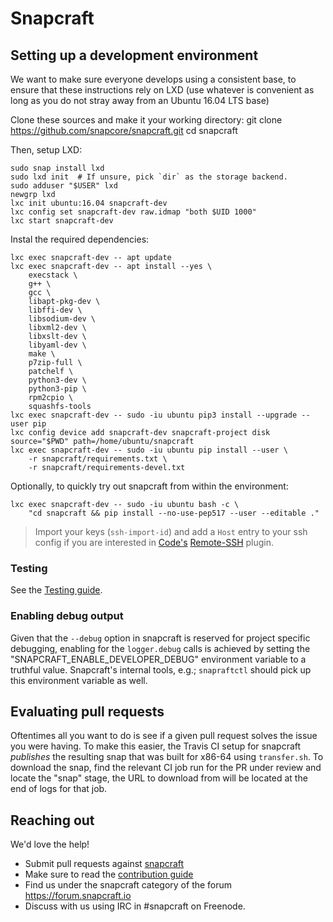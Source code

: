 # Snapcraft

## Setting up a development environment

We want to make sure everyone develops using a consistent base, to ensure that these instructions rely on LXD (use whatever is convenient as long as you do not stray away from an Ubuntu 16.04 LTS base)

Clone these sources and make it your working directory:
    git clone https://github.com/snapcore/snapcraft.git
    cd snapcraft

Then, setup LXD:

    sudo snap install lxd
    sudo lxd init  # If unsure, pick `dir` as the storage backend.
    sudo adduser "$USER" lxd
    newgrp lxd
    lxc init ubuntu:16.04 snapcraft-dev
    lxc config set snapcraft-dev raw.idmap "both $UID 1000"
    lxc start snapcraft-dev

Instal the required dependencies:

    lxc exec snapcraft-dev -- apt update
    lxc exec snapcraft-dev -- apt install --yes \
        execstack \
        g++ \
        gcc \
        libapt-pkg-dev \
        libffi-dev \
        libsodium-dev \
        libxml2-dev \
        libxslt-dev \
        libyaml-dev \
        make \
        p7zip-full \
        patchelf \
        python3-dev \
        python3-pip \
        rpm2cpio \
        squashfs-tools
    lxc exec snapcraft-dev -- sudo -iu ubuntu pip3 install --upgrade --user pip
    lxc config device add snapcraft-dev snapcraft-project disk source="$PWD" path=/home/ubuntu/snapcraft
    lxc exec snapcraft-dev -- sudo -iu ubuntu pip install --user \
        -r snapcraft/requirements.txt \
        -r snapcraft/requirements-devel.txt

Optionally, to quickly try out snapcraft from within the environment:

    lxc exec snapcraft-dev -- sudo -iu ubuntu bash -c \
        "cd snapcraft && pip install --no-use-pep517 --user --editable ."

> Import your keys (`ssh-import-id`) and add a `Host` entry to your ssh config if you are interested in [Code's](https://snapcraft.io/code) [Remote-SSH]() plugin.

### Testing

See the [Testing guide](TESTING.md).

### Enabling debug output

Given that the `--debug` option in snapcraft is reserved for project specific debugging, enabling for the `logger.debug` calls is achieved by setting the "SNAPCRAFT_ENABLE_DEVELOPER_DEBUG" environment variable to a truthful value. Snapcraft's internal tools, e.g.; `snapraftctl` should pick up this environment variable as well.

## Evaluating pull requests

Oftentimes all you want to do is see if a given pull request solves the issue you were having. To make this easier, the Travis CI setup for snapcraft _publishes_ the resulting snap that was built for x86-64 using `transfer.sh`.
To download the snap, find the relevant CI job run for the PR under review and locate the "snap" stage, the URL to download from will be located at the end of logs for that job.

## Reaching out

We'd love the help!

- Submit pull requests against [snapcraft](https://github.com/snapcore/snapcraft/pulls)
- Make sure to read the [contribution guide](CONTRIBUTING.md)
- Find us under the snapcraft category of the forum https://forum.snapcraft.io
- Discuss with us using IRC in #snapcraft on Freenode.
